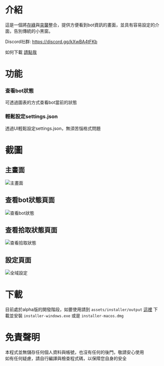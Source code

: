 # 介紹
這是一個將[存綠](https://github.com/Forever-Hate/McHateBot_emerald)與[突襲](https://github.com/Forever-Hate/McHateBot_raid)整合，提供方便看到bot資訊的畫面，並具有容易設定的介面，告別傳統的小黑窗。

Discord社群: https://discord.gg/kXwBA4tFKb <br>

如何下載 [請點我](https://github.com/Forever-Hate/McHateBot_UI?tab=readme-ov-file#%E4%B8%8B%E8%BC%89)

# 功能
### 查看bot狀態
可透過圖表的方式查看bot當前的狀態
### 輕鬆設定settings.json
透過UI輕鬆設定settings.json，無須苦惱格式問題

# 截圖

## 主畫面
![主畫面](https://github.com/Forever-Hate/McHateBot_UI/blob/main/docs/images/index.png)

## 查看bot狀態頁面
![查看bot狀態](https://github.com/Forever-Hate/McHateBot_UI/blob/main/docs/images/bot_info.png)

## 查看拾取狀態頁面
![查看拾取狀態](https://github.com/Forever-Hate/McHateBot_UI/blob/main/docs/images/pick_up.png)

## 設定頁面
![全域設定](https://github.com/Forever-Hate/McHateBot_UI/blob/main/docs/images/global_setting.png)

# 下載

目前處於alpha版的開發階段，如要使用請到 `assets/installer/output` [這裡](./assets/installer/output) 下載並安裝 `installer-windows.exe` 或是 `installer-macos.dmg`

# 免責聲明
本程式並無儲存任何個人資料與帳號，也沒有任何的後門，敬請安心使用<br>
如有任何疑慮，請自行編譯與檢查程式碼，以保障您自身的安全




